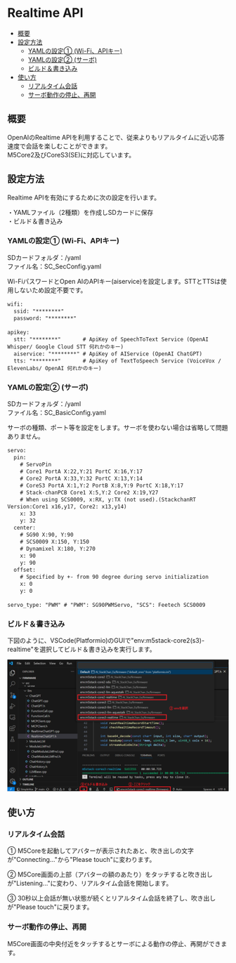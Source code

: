 # Realtime API

- [概要](#概要)
- [設定方法](#設定方法)
  - [YAMLの設定① (Wi-Fi、APIキー)](#yamlの設定-wi-fiapiキー)
  - [YAMLの設定② (サーボ)](#yamlの設定-サーボ)
  - [ビルド＆書き込み](#ビルド書き込み)
- [使い方](#使い方)
  - [リアルタイム会話](#リアルタイム会話)
  - [サーボ動作の停止、再開](#サーボ動作の停止再開)

## 概要
OpenAIのRealtime APIを利用することで、従来よりもリアルタイムに近い応答速度で会話を楽しむことができます。  
M5Core2及びCoreS3(SE)に対応しています。

## 設定方法
Realtime APIを有効にするために次の設定を行います。

・YAMLファイル（2種類）を作成しSDカードに保存  
・ビルド＆書き込み

### YAMLの設定① (Wi-Fi、APIキー)
SDカードフォルダ：/yaml  
ファイル名：SC_SecConfig.yaml

Wi-FiパスワードとOpen AIのAPIキー(aiservice)を設定します。STTとTTSは使用しないため設定不要です。

```
wifi:
  ssid: "********"
  password: "********"

apikey:
  stt: "********"       # ApiKey of SpeechToText Service (OpenAI Whisper/ Google Cloud STT 何れかのキー)
  aiservice: "********" # ApiKey of AIService (OpenAI ChatGPT)
  tts: "********"       # ApiKey of TextToSpeech Service (VoiceVox / ElevenLabs/ OpenAI 何れかのキー)
```

### YAMLの設定② (サーボ)
SDカードフォルダ：/yaml  
ファイル名：SC_BasicConfig.yaml

サーボの種類、ポート等を設定をします。サーボを使わない場合は省略して問題ありません。

```
servo: 
  pin: 
    # ServoPin
    # Core1 PortA X:22,Y:21 PortC X:16,Y:17
    # Core2 PortA X:33,Y:32 PortC X:13,Y:14
    # CoreS3 PortA X:1,Y:2 PortB X:8,Y:9 PortC X:18,Y:17
    # Stack-chanPCB Core1 X:5,Y:2 Core2 X:19,Y27
    # When using SCS0009, x:RX, y:TX (not used).(StackchanRT Version:Core1 x16,y17, Core2: x13,y14)
    x: 33
    y: 32
  center:
    # SG90 X:90, Y:90
    # SCS0009 X:150, Y:150
    # Dynamixel X:180, Y:270
    x: 90
    y: 90
  offset: 
    # Specified by +- from 90 degree during servo initialization
    x: 0
    y: 0

servo_type: "PWM" # "PWM": SG90PWMServo, "SCS": Feetech SCS0009
```


### ビルド＆書き込み
下図のように、VSCode(Platformio)のGUIで"env:m5stack-core2(s3)-realtime"を選択してビルド＆書き込みを実行します。  

![](../images/realtime_api_select_env.png)


## 使い方
### リアルタイム会話
① M5Coreを起動してアバターが表示されたあと、吹き出しの文字が"Connecting..."から"Please touch"に変わります。

② M5Core画面の上部（アバターの額のあたり）をタッチすると吹き出しが"Listening..."に変わり、リアルタイム会話を開始します。

③ 30秒以上会話が無い状態が続くとリアルタイム会話を終了し、吹き出しが"Please touch"に戻ります。

### サーボ動作の停止、再開
M5Core画面の中央付近をタッチするとサーボによる動作の停止、再開ができます。
